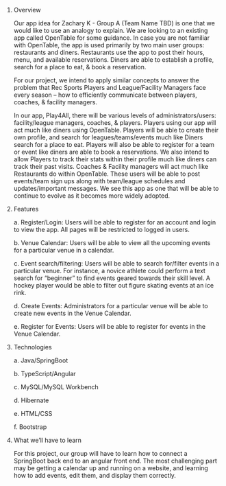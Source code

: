 1. Overview

	Our app idea for Zachary K - Group A (Team Name TBD) is one that we would like to use an analogy to explain. We are looking to an existing app called OpenTable for some guidance. In case you are not familiar with OpenTable, the app is used primarily by two main user groups: restaurants and diners. Restaurants use the app to post their hours, menu, and available reservations. Diners are able to establish a profile, search for a place to eat, & book a reservation.

	For our project, we intend to apply similar concepts to answer the problem that Rec Sports Players and League/Facility Managers face every season – how to efficiently communicate between players, coaches, & facility managers.

	In our app, Play4All, there will be various levels of administrators/users: facility/league managers, coaches, & players. Players using our app will act much like diners using OpenTable. Players will be able to create their own profile, and search for leagues/teams/events much like Diners search for a place to eat. Players will also be able to register for a team or event like diners are able to book a reservations. We also intend to allow Players to track their stats within their profile much like diners can track their past visits. Coaches & Facility managers will act much like Restaurants do within OpenTable. These users will be able to post events/team sign ups along with team/league schedules and updates/important messages. We see this app as one that will be able to continue to evolve as it becomes more widely adopted.

2. Features

	a. Register/Login: Users will be able to register for an account and login to view the app. All pages will be restricted to logged in users.

	b. Venue Calendar: Users will be able to view all the upcoming events for a particular venue in a calendar.

	c. Event search/filtering: Users will be able to search for/filter events in a particular venue. For instance, a novice athlete could perform a text search for “beginner” to find events geared towards their skill level. A hockey player would be able to filter out figure skating events at an ice rink.

	d. Create Events: Administrators for a particular venue will be able to create new events in the Venue Calendar.

	e. Register for Events: Users will be able to register for events in the Venue Calendar.

3. Technologies

	a. Java/SpringBoot

	b. TypeScript/Angular

	c. MySQL/MySQL Workbench

	d. Hibernate

	e. HTML/CSS
	
	f. Bootstrap

4. What we’ll have to learn

	For this project, our group will have to learn how to connect a SpringBoot back end to an angular front end. The most challenging part may be getting a calendar up and running on a website, and learning how to add events, edit them, and display them correctly.